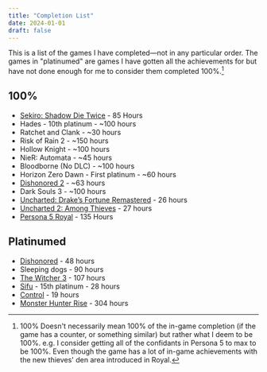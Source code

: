 ```yaml
---
title: "Completion List"
date: 2024-01-01
draft: false
---
```

This is a list of the games I have completed—not in any particular order. The games in "platinumed" are games I have gotten all the achievements for but have not done enough for me to consider them completed 100%.[^1]
## 100%
- [Sekiro: Shadow Die Twice](https://ranhya.github.io/posts/sekiro/) - 85 Hours
- Hades - 10th platinum - ~100 hours
- Ratchet and Clank - ~30 hours
- Risk of Rain 2 - ~150 hours
- Hollow Knight - ~100 hours
- NieR: Automata - ~45 hours
- Bloodborne (No DLC) - ~100 hours
- Horizon Zero Dawn - First platinum - ~60 hours
- [Dishonored 2](https://youtu.be/_3bs6to5pm4) - ~63 hours
- Dark Souls 3 - ~100 hours
- [Uncharted: Drake’s Fortune Remastered](https://ranhya.github.io/posts/uncharted-1/) - 26 hours
- [Uncharted 2: Among Thieves](https://ranhya.github.io/posts/uncharted-2/) - 27 hours
- [Persona 5 Royal](https://youtu.be/zkXiGMjm2SY?si=6eHhtSa8c4s_U8ja) - 135 Hours
## Platinumed
- [Dishonored](https://youtu.be/BwJBtOMsYyI) - 48 hours
- Sleeping dogs - 90 hours
- [The Witcher 3](https://youtu.be/fI7F0vM7USo) - 107 hours
- [Sifu](https://ranhya.github.io/posts/sifu/) -  15th platinum - 28 hours
- [Control](https://ranhya.github.io/posts/control/) - 19 hours
- [Monster Hunter Rise](https://youtu.be/mGco28OXnGE) - 304 hours

[^1]: 100% Doesn't necessarily mean 100% of the in-game completion (if the game has a counter, or something similar) but rather what I deem to be 100%. e.g. I consider getting all of the confidants in Persona 5 to max to be 100%. Even though the game has a lot of in-game achievements with the new thieves' den area introduced in Royal.
